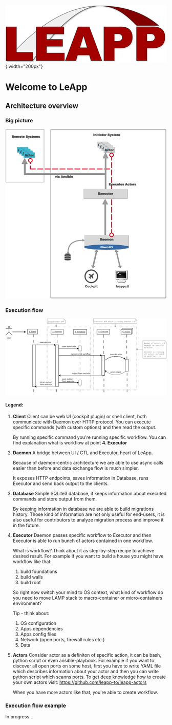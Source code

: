 ![LeApp Logo](img/leapp-logo.png){:width="200px"}

# Welcome to LeApp                                                         
                                                                                                                            
## Architecture overview                                                                                                
                                                                                                                            
### Big picture                                                                                                                                                                                                                                    
![Big picture](img/arch-big-picture.png)
                                                                                                                            
### Execution flow
![LeApp Logo](img/leapp-sequence-diagram.png)
                                                                                                                                                                                                                                                      
#### Legend: 
1. **Client**
   Client can be web UI (cockpit plugin) or shell client, both communicate with Daemon over HTTP protocol. 
You can execute specific commands (with custom options) and then read the output.

   By running specific command you're running specific workflow.
You can find explanation what is workflow at point **4. Executor**

2. **Daemon**
   A bridge between UI / CTL and Executor, heart of LeApp.

   Because of daemon-centric architecture we are able to use async calls easier than before and data exchange flow is much simpler.
	
   It exposes HTTP endpoints, saves information in Database, runs Executor and send back output to the clients.

3. **Database**
   Simple SQLite3 database, it keeps information about executed commands and store output from them.

   By keeping information in database we are able to build migrations history.
Those kind of information are not only useful for end-users, it is also useful for contributors to analyze migration process and improve it in the future.

4. **Executor**
   Daemon passes specific workflow to Executor and then Executor is able to run bunch of actors contained in one workflow.

   What is workflow? Think about it as step-by-step recipe to achieve desired result.
For example if you want to build a house you might have workflow like that: 
	1. build foundations
	2. build walls 
	3. build roof

   So right now switch your mind to OS context, what kind of workflow do you need to move LAMP stack to macro-container or micro-containers environment?
	
   Tip - think about:
	1. OS configuration
	2. Apps dependencies
	2. Apps config files
	3. Network (open ports, firewall rules etc.)
	4. Data

5. **Actors**
   Consider actor as a definiton of specific action, it can be bash, python script or even ansible-playbook.
For example if you want to discover all open ports on some host, first you have to write YAML file which describes information about your actor and then you can write python script which scanns ports.
To get deep knowledge how to create your own actors visit: https://github.com/leapp-to/leapp-actors

   When you have more actors like that, you're able to create workflow.

### Execution flow example
In progress...


